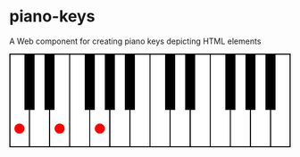 # piano-keys
A Web component for creating piano keys depicting HTML elements

![Screenshot](keys.svg)
